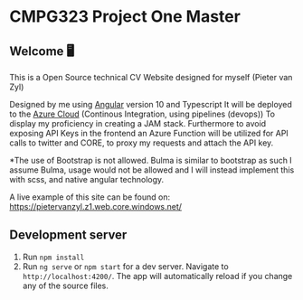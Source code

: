# CMPG323 Project One Master 

## Welcome 🖥️ 
This is a Open Source technical CV Website designed for myself
(Pieter van Zyl)

Designed by me using [Angular](https://github.com/angular/angular-cli) version 10 and Typescript
It will be deployed to the [Azure Cloud](https://azure.microsoft.com) (Continous Integration, using pipelines (devops))
To display my proficiency in creating a JAM stack.
Furthermore to avoid exposing API Keys in the frontend an Azure Function will be utilized for API calls to twitter and CORE, to proxy my requests and attach the API key.

*The use of Bootstrap is not allowed. Bulma is similar to bootstrap as such I assume Bulma, usage would not be allowed and I will instead implement this with scss, and native angular technology.

A live example of this site can be found on: https://pietervanzyl.z1.web.core.windows.net/


## Development server

1. Run `npm install` 
2. Run `ng serve` or `npm start` for a dev server. Navigate to `http://localhost:4200/`. The app will automatically reload if you change any of the source files.



